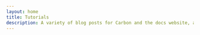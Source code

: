 ```yaml
---
layout: home
title: Tutorials
description: A variety of blog posts for Carbon and the docs website, as well as tutorials. Stay tuned for more!
---
```


<script setup lang="ts">
import NewsIndex from '@/components/NewsIndex.vue'
</script>

<NewsIndex category="tutorials" categoryName="Tutorials" />
